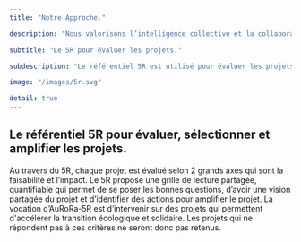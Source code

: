 ```yaml
---
title: "Notre Approche."

description: "Nous valorisons l’intelligence collective et la collaboration grâce à la méthode 5R (Réseau, Réaliste, Réactif, Résilient et Responsable) de partage de valeurs, de sélection et de gestion des projets et aux principes du BBG (Bâtir sur l’essentiel, Bousculer les frontières, Gouverner en transparence)."

subtitle: "Le 5R pour évaluer les projets."

subdescription: "Le référentiel 5R est utilisé pour évaluer les projets identifiés décider ou non de les lancer. Cette évaluation nous aide également à proposer des idées pour amplifier et améliorer les projets."

image: "/images/5r.svg"

detail: true
---
```


## Le référentiel 5R pour évaluer, sélectionner et amplifier les projets.

Au travers du 5R, chaque projet est évalué selon 2 grands axes qui sont la faisabilité et l’impact. Le 5R propose une grille de lecture partagée, quantifiable qui permet de se poser les bonnes questions, d’avoir une vision partagée du projet et d’identifier des actions pour amplifier le projet.
La vocation d’AuRoRa-5R est d’intervenir sur des projets qui permettent d'accélérer la transition écologique et solidaire. Les projets qui ne répondent pas à ces critères ne seront donc pas retenus.

<div id="observablehq-6c546d9b">
  <div class="row align-items-top">
    <div class="col-4">
      <div class="observablehq-Faisabilite"></div>
      <div class="observablehq-viewof-valuesF"></div>
    </div>
    <div class="col-4">
      <div class="observablehq-Impact"></div>
      <div class="observablehq-viewof-valuesI"></div>
    </div>
    <div class="col-4">
        <div
          class="h-100 d-inline-block"
          style="width: 400px;">
          <div class="observablehq-chart5R"></div>
        </div>
    </div>
  </div>

 <script type="module">
  import {Runtime, Inspector} from "https://cdn.jsdelivr.net/npm/@observablehq/runtime@4/dist/runtime.js";
  import define from "https://api.observablehq.com/@laurentmau/chart-template.js?v=3";
  (new Runtime).module(define, name => {
    if (name === "Faisabilite") return Inspector.into("#observablehq-6c546d9b .observablehq-Faisabilite")();
    if (name === "viewof valuesF") return Inspector.into("#observablehq-6c546d9b .observablehq-viewof-valuesF")();
    if (name === "Impact") return Inspector.into("#observablehq-6c546d9b .observablehq-Impact")();
    if (name === "viewof valuesI") return Inspector.into("#observablehq-6c546d9b .observablehq-viewof-valuesI")();
    if (name === "chart5R") return Inspector.into("#observablehq-6c546d9b .observablehq-chart5R")();
  });
</script>
</div>
